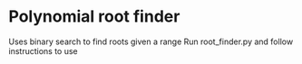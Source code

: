 # Polynomial root finder

Uses binary search to find roots given a range
Run root_finder.py and follow instructions to use

